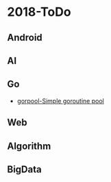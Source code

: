 # 2018-ToDo
## Android
## AI
## Go
- [gorpool-Simple goroutine pool](https://github.com/yale8848/gorpool)
## Web
## Algorithm
## BigData

